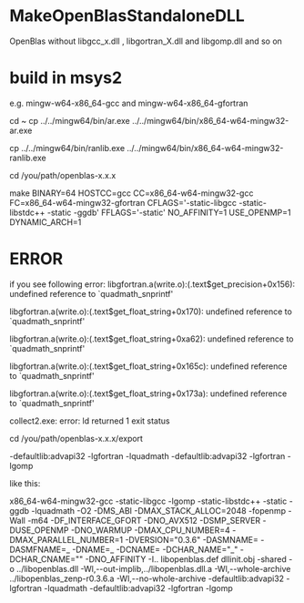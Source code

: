 # MakeOpenBlasStandaloneDLL
OpenBlas without libgcc_x.dll , libgortran_X.dll and libgomp.dll and so on


# build in msys2

e.g.  mingw-w64-x86_64-gcc and mingw-w64-x86_64-gfortran

cd ~
cp ../../mingw64/bin/ar.exe ../../mingw64/bin/x86_64-w64-mingw32-ar.exe

cp ../../mingw64/bin/ranlib.exe ../../mingw64/bin/x86_64-w64-mingw32-ranlib.exe


cd /you/path/openblas-x.x.x

make BINARY=64 HOSTCC=gcc CC=x86_64-w64-mingw32-gcc FC=x86_64-w64-mingw32-gfortran CFLAGS='-static-libgcc -static-libstdc++ -static -ggdb' FFLAGS='-static' NO_AFFINITY=1 USE_OPENMP=1 DYNAMIC_ARCH=1

# ERROR
if you see following error:
libgfortran.a(write.o):(.text$get_precision+0x156): undefined reference to `quadmath_snprintf'

libgfortran.a(write.o):(.text$get_float_string+0x170): undefined reference to `quadmath_snprintf'

libgfortran.a(write.o):(.text$get_float_string+0xa62): undefined reference to `quadmath_snprintf'

libgfortran.a(write.o):(.text$get_float_string+0x165c): undefined reference to `quadmath_snprintf'

libgfortran.a(write.o):(.text$get_float_string+0x173a): undefined reference to `quadmath_snprintf'

collect2.exe: error: ld returned 1 exit status

cd /you/path/openblas-x.x.x/export


-defaultlib:advapi32 -lgfortran -lquadmath -defaultlib:advapi32 -lgfortran -lgomp

like this:

x86_64-w64-mingw32-gcc -static-libgcc -lgomp -static-libstdc++ -static -ggdb -lquadmath -O2 
-DMS_ABI -DMAX_STACK_ALLOC=2048 -fopenmp -Wall -m64 -DF_INTERFACE_GFORT -DNO_AVX512 -DSMP_SERVER 
-DUSE_OPENMP -DNO_WARMUP -DMAX_CPU_NUMBER=4 -DMAX_PARALLEL_NUMBER=1 -DVERSION=\"0.3.6\" -DASMNAME= 
-DASMFNAME=_ -DNAME=_ -DCNAME= -DCHAR_NAME=\"_\" -DCHAR_CNAME=\"\" -DNO_AFFINITY 
-I..  libopenblas.def dllinit.obj -shared -o ../libopenblas.dll -Wl,--out-implib,../libopenblas.dll.a 
-Wl,--whole-archive ../libopenblas_zenp-r0.3.6.a -Wl,--no-whole-archive  -defaultlib:advapi32 -lgfortran -lquadmath 
-defaultlib:advapi32 -lgfortran -lgomp
